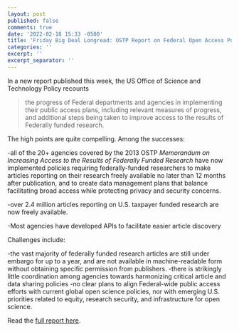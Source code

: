 ```yaml
---
layout: post
published: false
comments: true
date: '2022-02-18 15:33 -0500'
title: 'Friday Big Deal Longread: OSTP Report on Federal Open Access Policies'
categories: ''
excerpt: ''
excerpt_separator: ''
---
```

In a new report published this week, the US Office of Science and Technology Policy recounts

> the progress of Federal departments and agencies in implementing their public access plans, including relevant measures of progress, and additional steps being taken to improve access to the results of Federally funded research.

The high points are quite compelling. Among the successes:

-all of the 20+ agencies covered by the 2013 OSTP *Memorandum on Increasing Access to the Results of Federally Funded Research* have now implemented policies requiring federally-funded researchers to make articles reporting on their research freely available no later than 12 months after publication, and to create data management plans that balance facilitating broad access while protecting privacy and security concerns.

-over 2.4 million articles reporting on U.S. taxpayer funded research are now freely available.

-Most agencies have developed APIs to facilitate easier article discovery

Challenges include:

-the vast majority of federally funded research articles are still under embargo for up to a year, and are not available in machine-readable form without obtaining specific permission from publishers.
-there is strikingly little coordination among agencies towards harmonizing critical article and data sharing policies
-no clear plans to align Federal-wide public access efforts with current global open science policies, nor with emerging U.S. priorities related to equity, research security, and infrastructure for open science. 

Read the [full report here](https://www.whitehouse.gov/wp-content/uploads/2022/02/2021-Public-Access-Congressional-Report_OSTP.pdf).